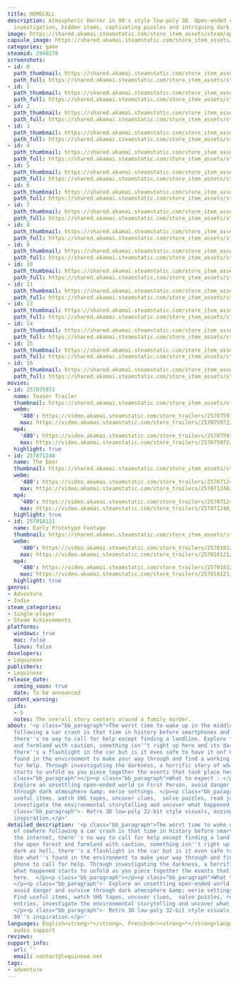 ```yaml
---
title: HOMECALL
description: Atmospheric Horror in 90's style low-poly 3D. Open-ended exploration,
  investigation, hidden items, captivating puzzles and intriguing dark storyline.
image: https://shared.akamai.steamstatic.com/store_item_assets/steam/apps/2949270/header.jpg?t=1732515998
capsule_image: https://shared.akamai.steamstatic.com/store_item_assets/steam/apps/2949270/capsule_231x87.jpg?t=1732515998
categories: game
steamid: 2949270
screenshots:
- id: 0
  path_thumbnail: https://shared.akamai.steamstatic.com/store_item_assets/steam/apps/2949270/ss_df5798fbb91e2076d1439c9319622fda592d522a.600x338.jpg?t=1732515998
  path_full: https://shared.akamai.steamstatic.com/store_item_assets/steam/apps/2949270/ss_df5798fbb91e2076d1439c9319622fda592d522a.1920x1080.jpg?t=1732515998
- id: 1
  path_thumbnail: https://shared.akamai.steamstatic.com/store_item_assets/steam/apps/2949270/ss_443ab7ada64b00f30a3b1aa94e0a83c4b92d56f0.600x338.jpg?t=1732515998
  path_full: https://shared.akamai.steamstatic.com/store_item_assets/steam/apps/2949270/ss_443ab7ada64b00f30a3b1aa94e0a83c4b92d56f0.1920x1080.jpg?t=1732515998
- id: 2
  path_thumbnail: https://shared.akamai.steamstatic.com/store_item_assets/steam/apps/2949270/ss_e6a0d67407a8f0639c301f0c14161586966d4779.600x338.jpg?t=1732515998
  path_full: https://shared.akamai.steamstatic.com/store_item_assets/steam/apps/2949270/ss_e6a0d67407a8f0639c301f0c14161586966d4779.1920x1080.jpg?t=1732515998
- id: 3
  path_thumbnail: https://shared.akamai.steamstatic.com/store_item_assets/steam/apps/2949270/ss_c981b11d06be8de682a862ce9c3ca8a76c8cbec3.600x338.jpg?t=1732515998
  path_full: https://shared.akamai.steamstatic.com/store_item_assets/steam/apps/2949270/ss_c981b11d06be8de682a862ce9c3ca8a76c8cbec3.1920x1080.jpg?t=1732515998
- id: 4
  path_thumbnail: https://shared.akamai.steamstatic.com/store_item_assets/steam/apps/2949270/ss_d2c857fb264486a79c77481a0c2b96981a1eef58.600x338.jpg?t=1732515998
  path_full: https://shared.akamai.steamstatic.com/store_item_assets/steam/apps/2949270/ss_d2c857fb264486a79c77481a0c2b96981a1eef58.1920x1080.jpg?t=1732515998
- id: 5
  path_thumbnail: https://shared.akamai.steamstatic.com/store_item_assets/steam/apps/2949270/ss_239383750bfea55f9f11cc900de14dcb21591968.600x338.jpg?t=1732515998
  path_full: https://shared.akamai.steamstatic.com/store_item_assets/steam/apps/2949270/ss_239383750bfea55f9f11cc900de14dcb21591968.1920x1080.jpg?t=1732515998
- id: 6
  path_thumbnail: https://shared.akamai.steamstatic.com/store_item_assets/steam/apps/2949270/ss_a97c6cb1fcd2f626c1a88e958e57c539087e3a92.600x338.jpg?t=1732515998
  path_full: https://shared.akamai.steamstatic.com/store_item_assets/steam/apps/2949270/ss_a97c6cb1fcd2f626c1a88e958e57c539087e3a92.1920x1080.jpg?t=1732515998
- id: 7
  path_thumbnail: https://shared.akamai.steamstatic.com/store_item_assets/steam/apps/2949270/ss_123d88c38a09ea40846c1aac1d43fcf27beb22dd.600x338.jpg?t=1732515998
  path_full: https://shared.akamai.steamstatic.com/store_item_assets/steam/apps/2949270/ss_123d88c38a09ea40846c1aac1d43fcf27beb22dd.1920x1080.jpg?t=1732515998
- id: 8
  path_thumbnail: https://shared.akamai.steamstatic.com/store_item_assets/steam/apps/2949270/ss_c723acffe6c06b18c32d97496af1e2d3859be3c6.600x338.jpg?t=1732515998
  path_full: https://shared.akamai.steamstatic.com/store_item_assets/steam/apps/2949270/ss_c723acffe6c06b18c32d97496af1e2d3859be3c6.1920x1080.jpg?t=1732515998
- id: 9
  path_thumbnail: https://shared.akamai.steamstatic.com/store_item_assets/steam/apps/2949270/ss_b4d831cc77179b90b5f7dd15cc7ebc5a0ff7fe57.600x338.jpg?t=1732515998
  path_full: https://shared.akamai.steamstatic.com/store_item_assets/steam/apps/2949270/ss_b4d831cc77179b90b5f7dd15cc7ebc5a0ff7fe57.1920x1080.jpg?t=1732515998
- id: 10
  path_thumbnail: https://shared.akamai.steamstatic.com/store_item_assets/steam/apps/2949270/ss_fbffa3b39987cf8b5cd0a3eb13af8b119ade43f0.600x338.jpg?t=1732515998
  path_full: https://shared.akamai.steamstatic.com/store_item_assets/steam/apps/2949270/ss_fbffa3b39987cf8b5cd0a3eb13af8b119ade43f0.1920x1080.jpg?t=1732515998
- id: 11
  path_thumbnail: https://shared.akamai.steamstatic.com/store_item_assets/steam/apps/2949270/ss_e42d25ece05ccd4ee814ead73c35f17d3142dd30.600x338.jpg?t=1732515998
  path_full: https://shared.akamai.steamstatic.com/store_item_assets/steam/apps/2949270/ss_e42d25ece05ccd4ee814ead73c35f17d3142dd30.1920x1080.jpg?t=1732515998
- id: 13
  path_thumbnail: https://shared.akamai.steamstatic.com/store_item_assets/steam/apps/2949270/ss_4bdfe5508eb392012bf81996c68af42242ba65d7.600x338.jpg?t=1732515998
  path_full: https://shared.akamai.steamstatic.com/store_item_assets/steam/apps/2949270/ss_4bdfe5508eb392012bf81996c68af42242ba65d7.1920x1080.jpg?t=1732515998
- id: 14
  path_thumbnail: https://shared.akamai.steamstatic.com/store_item_assets/steam/apps/2949270/ss_129d5450fa140c5ad05950c24d99410bca0ee3e8.600x338.jpg?t=1732515998
  path_full: https://shared.akamai.steamstatic.com/store_item_assets/steam/apps/2949270/ss_129d5450fa140c5ad05950c24d99410bca0ee3e8.1920x1080.jpg?t=1732515998
- id: 15
  path_thumbnail: https://shared.akamai.steamstatic.com/store_item_assets/steam/apps/2949270/ss_235eb5a4b5bf9ec58bf8962b6e85670eb2446a2f.600x338.jpg?t=1732515998
  path_full: https://shared.akamai.steamstatic.com/store_item_assets/steam/apps/2949270/ss_235eb5a4b5bf9ec58bf8962b6e85670eb2446a2f.1920x1080.jpg?t=1732515998
- id: 16
  path_thumbnail: https://shared.akamai.steamstatic.com/store_item_assets/steam/apps/2949270/ss_5de7b60056ebe3f3ee4045c52ca5080b5960c8c6.600x338.jpg?t=1732515998
  path_full: https://shared.akamai.steamstatic.com/store_item_assets/steam/apps/2949270/ss_5de7b60056ebe3f3ee4045c52ca5080b5960c8c6.1920x1080.jpg?t=1732515998
movies:
- id: 257075972
  name: Teaser Trailer
  thumbnail: https://shared.akamai.steamstatic.com/store_item_assets/steam/apps/257075972/a59c88021a5157d17ae130d17503566da8616ded/movie_600x337.jpg?t=1732314904
  webm:
    '480': https://video.akamai.steamstatic.com/store_trailers/257075972/movie480_vp9.webm?t=1732314904
    max: https://video.akamai.steamstatic.com/store_trailers/257075972/movie_max_vp9.webm?t=1732314904
  mp4:
    '480': https://video.akamai.steamstatic.com/store_trailers/257075972/movie480.mp4?t=1732314904
    max: https://video.akamai.steamstatic.com/store_trailers/257075972/movie_max.mp4?t=1732314904
  highlight: true
- id: 257071248
  name: The Door
  thumbnail: https://shared.akamai.steamstatic.com/store_item_assets/steam/apps/257071248/f5238b5b24715370d6c1c062c41cc5866ac974d7/movie_600x337.jpg?t=1730869585
  webm:
    '480': https://video.akamai.steamstatic.com/store_trailers/257071248/movie480_vp9.webm?t=1730869585
    max: https://video.akamai.steamstatic.com/store_trailers/257071248/movie_max_vp9.webm?t=1730869585
  mp4:
    '480': https://video.akamai.steamstatic.com/store_trailers/257071248/movie480.mp4?t=1730869585
    max: https://video.akamai.steamstatic.com/store_trailers/257071248/movie_max.mp4?t=1730869585
  highlight: true
- id: 257018121
  name: Early Prototype Footage
  thumbnail: https://shared.akamai.steamstatic.com/store_item_assets/steam/apps/257018121/movie.293x165.jpg?t=1730868745
  webm:
    '480': https://video.akamai.steamstatic.com/store_trailers/257018121/movie480_vp9.webm?t=1730868745
    max: https://video.akamai.steamstatic.com/store_trailers/257018121/movie_max_vp9.webm?t=1730868745
  mp4:
    '480': https://video.akamai.steamstatic.com/store_trailers/257018121/movie480.mp4?t=1730868745
    max: https://video.akamai.steamstatic.com/store_trailers/257018121/movie_max.mp4?t=1730868745
  highlight: true
genres:
- Adventure
- Indie
steam_categories:
- Single-player
- Steam Achievements
platforms:
  windows: true
  mac: false
  linux: false
developers:
- Lequinoxe
publishers:
- Lequinoxe
release_date:
  coming_soon: true
  date: To be announced
content_warning:
  ids:
  - 5
  notes: The overall story centers around a family murder.
about: '<p class="bb_paragraph">The worst time to wake up in the middle of nowhere
  following a car crash is that time in history before smartphones and the internet,
  there''s no way to call for help except finding a landline. Explore the open forest
  and farmland with caution, something isn''t right up here and its dark as hell,
  there''s a flashlight in the car but is it even safe to have it on? Use what''s
  found in the environment to make your way through and find a working phone to call
  for help. Through investigating the darkness, a horrific story of what happened
  starts to unfold as you piece together the events that took place here.  </p><p
  class="bb_paragraph"></p><p class="bb_paragraph">What to expect : </p><p class="bb_paragraph">-
  Explore an unsettling open-ended world in First Person, avoid danger and survive
  through dark atmosphere &amp; eerie settings. </p><p class="bb_paragraph">- Find
  useful items, watch VHS tapes, uncover clues,  solve puzzles, read journal entries,
  investigate the environmental storytelling and uncover what happened here. </p><p
  class="bb_paragraph">- Retro 3D low-poly 32-bit style visuals, oozing with 90''s
  inspiration.</p>'
detailed_description: '<p class="bb_paragraph">The worst time to wake up in the middle
  of nowhere following a car crash is that time in history before smartphones and
  the internet, there''s no way to call for help except finding a landline. Explore
  the open forest and farmland with caution, something isn''t right up here and its
  dark as hell, there''s a flashlight in the car but is it even safe to have it on?
  Use what''s found in the environment to make your way through and find a working
  phone to call for help. Through investigating the darkness, a horrific story of
  what happened starts to unfold as you piece together the events that took place
  here.  </p><p class="bb_paragraph"></p><p class="bb_paragraph">What to expect :
  </p><p class="bb_paragraph">- Explore an unsettling open-ended world in First Person,
  avoid danger and survive through dark atmosphere &amp; eerie settings. </p><p class="bb_paragraph">-
  Find useful items, watch VHS tapes, uncover clues,  solve puzzles, read journal
  entries, investigate the environmental storytelling and uncover what happened here.
  </p><p class="bb_paragraph">- Retro 3D low-poly 32-bit style visuals, oozing with
  90''s inspiration.</p>'
languages: English<strong>*</strong>, French<br><strong>*</strong>languages with full
  audio support
reviews:
support_info:
  url: ''
  email: contact@lequinoxe.net
tags:
- adventure
---
```


